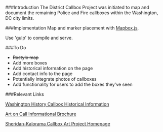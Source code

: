 ###Introduction
The District Callbox Project was initiated to map and document the remaining Police and Fire callboxes within the Washington, DC city limits.

###Implementation
Map and marker placement with [Mapbox.js](https://github.com/mapbox/mapbox.js/). 

Use 'gulp' to compile and serve.

###To Do
- ~~Restyle map~~
- Add more boxes
- Add historical information on the page
- Add contact info to the page
- Potentially integrate photos of callboxes 
- Add functionality for users to add the boxes they've seen

###Relevant Links

[Washington History Callbox Historical Information](http://www.washingtonhistory.com/?q=content/call-box-project)

[Art on Call Informational Brochure](http://www.washingtonhistory.com/sites/default/files/Callboxes2002peach.pdf)

[Sheridan-Kalorama Callbox Art Project Homepage](http://sheridankaloramacallbox.org/index.html)

